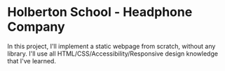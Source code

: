 # Holberton School - Headphone Company

In this project, I'll implement a static webpage from scratch, without any library. I'll use all HTML/CSS/Accessibility/Responsive design knowledge that I've learned.

